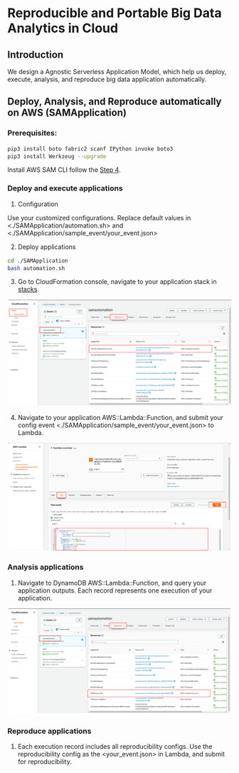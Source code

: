 # Reproducible and Portable Big Data Analytics in Cloud

## Introduction
We design a Agnostic Serverless Application Model, which help us deploy, execute, analysis, and reproduce big data application automatically.

## Deploy, Analysis, and Reproduce automatically on AWS (SAMApplication)

### Prerequisites:  
```bash
pip3 install boto fabric2 scanf IPython invoke boto3
pip3 install Werkzeug --upgrade
```
Install AWS SAM CLI follow the [Step 4](https://docs.aws.amazon.com/serverless-application-model/latest/developerguide/serverless-sam-cli-install-linux.html).

### Deploy and execute applications
1. Configuration

Use your customized configurations. Replace default values in <./SAMApplication/automation.sh> and <./SAMApplication/sample_event/your_event.json>

2. Deploy applications
```bash
cd ./SAMApplication
bash automation.sh
```

3. Go to CloudFormation console, navigate to your application stack in [stacks](https://us-west-2.console.aws.amazon.com/cloudformation/home?region=us-west-2#/stacks). 
<p align="center"><img src="doc/cloudformation.png"/></p>

4. Navigate to your application AWS::Lambda::Function, and submit your config event <./SAMApplication/sample_event/your_event.json> to Lambda.
<p align="center"><img src="doc/lambda.png"/></p>

### Analysis applications
1. Navigate to DynamoDB AWS::Lambda::Function, and query your application outputs. Each record represents one execution of your application.
<p align="center"><img src="doc/dynamoDB.png"/></p>

### Reproduce applications
1. Each execution record includes all reproducibility configs. Use the reproducibility config as the <your_event.json> in Lambda, and submit for reproducibility.
